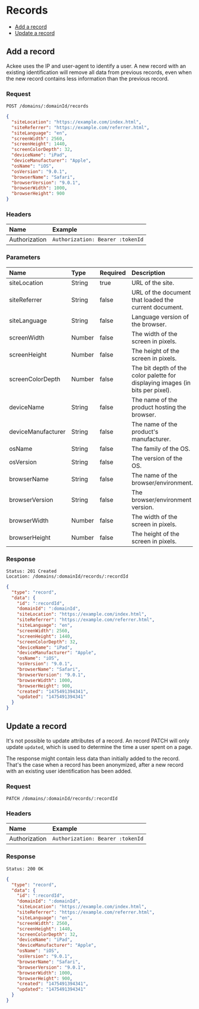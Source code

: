 # Records

- [Add a record](#add-a-record)
- [Update a record](#update-a-record)

## Add a record

Ackee uses the IP and user-agent to identify a user. A new record with an existing identification will remove all data from previous records, even when the new record contains less information than the previous record.

### Request

```
POST /domains/:domainId/records
```

```json
{
  "siteLocation": "https://example.com/index.html",
  "siteReferrer": "https://example.com/referrer.html",
  "siteLanguage": "en",
  "screenWidth": 2560,
  "screenHeight": 1440,
  "screenColorDepth": 32,
  "deviceName": "iPad",
  "deviceManufacturer": "Apple",
  "osName": "iOS",
  "osVersion": "9.0.1",
  "browserName": "Safari",
  "browserVersion": "9.0.1",
  "browserWidth": 1000,
  "browserHeight": 900
}
```

### Headers

| Name          | Example                          |
| :------------ | :------------------------------- |
| Authorization | `Authorization: Bearer :tokenId` |

### Parameters

| Name | Type | Required | Description |
| :-- | :-- | :-- | :-- |
| siteLocation | String | true | URL of the site. |
| siteReferrer | String | false | URL of the document that loaded the current document. |
| siteLanguage | String | false | Language version of the browser. |
| screenWidth | Number | false | The width of the screen in pixels. |
| screenHeight | Number | false | The height of the screen in pixels. |
| screenColorDepth | Number | false | The bit depth of the color palette for displaying images (in bits per pixel). |
| deviceName | String | false | The name of the product hosting the browser. |
| deviceManufacturer | String | false | The name of the product's manufacturer. |
| osName | String | false | The family of the OS. |
| osVersion | String | false | The version of the OS. |
| browserName | String | false | The name of the browser/environment. |
| browserVersion | String | false | The browser/environment version. |
| browserWidth | Number | false | The width of the screen in pixels. |
| browserHeight | Number | false | The height of the screen in pixels. |

### Response

```
Status: 201 Created
Location: /domains/:domainId/records/:recordId
```

```json
{
  "type": "record",
  "data": {
    "id": ":recordId",
    "domainId": ":domainId",
    "siteLocation": "https://example.com/index.html",
    "siteReferrer": "https://example.com/referrer.html",
    "siteLanguage": "en",
    "screenWidth": 2560,
    "screenHeight": 1440,
    "screenColorDepth": 32,
    "deviceName": "iPad",
    "deviceManufacturer": "Apple",
    "osName": "iOS",
    "osVersion": "9.0.1",
    "browserName": "Safari",
    "browserVersion": "9.0.1",
    "browserWidth": 1000,
    "browserHeight": 900,
    "created": "1475491394341",
    "updated": "1475491394341"
  }
}
```

## Update a record

It's not possible to update attributes of a record. An record PATCH will only update `updated`, which is used to determine the time a user spent on a page.

The response might contain less data than initially added to the record. That's the case when a record has been anonymized, after a new record with an existing user identification has been added.

### Request

```
PATCH /domains/:domainId/records/:recordId
```

### Headers

| Name          | Example                          |
| :------------ | :------------------------------- |
| Authorization | `Authorization: Bearer :tokenId` |

### Response

```
Status: 200 OK
```

```json
{
  "type": "record",
  "data": {
    "id": ":recordId",
    "domainId": ":domainId",
    "siteLocation": "https://example.com/index.html",
    "siteReferrer": "https://example.com/referrer.html",
    "siteLanguage": "en",
    "screenWidth": 2560,
    "screenHeight": 1440,
    "screenColorDepth": 32,
    "deviceName": "iPad",
    "deviceManufacturer": "Apple",
    "osName": "iOS",
    "osVersion": "9.0.1",
    "browserName": "Safari",
    "browserVersion": "9.0.1",
    "browserWidth": 1000,
    "browserHeight": 900,
    "created": "1475491394341",
    "updated": "1475491394341"
  }
}
```
